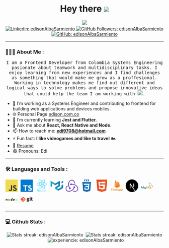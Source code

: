 
<h1 align="center">
  Hey there
  <img src="https://media.giphy.com/media/hvRJCLFzcasrR4ia7z/giphy.gif" width="30px"/>
</h1>

<div id="header" align="center">
  <img src="https://media.giphy.com/media/fvx95jkua5th3YeThr/giphy.gif" width="200"/>
</div>

<div id="badges" align="center">
  <a href="https://www.linkedin.com/in/edison-jordan-alba-sarmiento-866799154/" target="_blank">
    <img
      src="https://img.shields.io/badge/-LinkedIn-blue?style=flat-square&logo=Linkedin&logoColor=white&link=https://www.linkedin.com/in/edison-jordan-alba-sarmiento-866799154/"
      alt="Linkedin: edisonAlbaSarmiento"
    />
  </a>
  <a href="https://github.com/edisonAlbaSarmiento/" target="_blank">
    <img
      src="https://komarev.com/ghpvc/?username=edisonAlbaSarmiento"
      alt="GitHub Followers: edisonAlbaSarmiento"
    />
  </a>
  <a href="https://github.com/edisonAlbaSarmiento?tab=followers" target="_blank">
    <img
      src="https://img.shields.io/github/followers/edisonAlbaSarmiento?label=follow&style=social"
      alt="GitHub: edisonAlbaSarmiento"
    />
  </a>
</div>

---

### 👨🏻‍💻 About Me :
<samp>
  <p align="center">I am a Frontend  Developer from Colombia
    Systems Engineering pasionate about teamwork and multidisciplinary tasks. I enjoy learning from new experiences and I find challenges as something that would make me grow as a proffesional. Working in technology makes me find out different and logical ways to solve problems and propose innovative ideas that could help the team I am working with  <img src="https://media.giphy.com/media/WUlplcMpOCEmTGBtBW/giphy.gif" width="30">.</p>
</samp>

- 🔭  I’m working as a Systems Engineer and contributing to frontend for building web applications and devices mobiles.
- 🌐  Personal Page <a href="https://edison.com.co" target="_blank">
   edison.com.co
  </a>
- 🌱 I’m currently learning **Jest and Flutter.**
- 💬 Ask me about **React, React Native and Node.**
- 📫 How to reach me: **edi9708@hotmail.com**
- ⚡ Fun fact: **I like videogames and like to travel** 🏍
- 📝 [Resume](https://github.com/edisonAlbaSarmiento/edisonAlbaSarmiento/raw/master/files/edison-cv.pdf)
- 😄 Pronouns: Edi


---

### :hammer_and_wrench: Languages and Tools :

<div>
    <img src="https://github.com/devicons/devicon/blob/master/icons/javascript/javascript-original.svg" title="JavaScript" alt="JavaScript" width="40" height="40"/>&nbsp;
    <img src="https://github.com/devicons/devicon/blob/master/icons/typescript/typescript-original.svg" title="Typescript" alt="Typescript" width="40" height="40"/>&nbsp;
  <img src="https://github.com/devicons/devicon/blob/master/icons/react/react-original-wordmark.svg" title="React" alt="React" width="40" height="40"/>&nbsp;
  <img src="https://github.com/devicons/devicon/blob/master/icons/materialui/materialui-original.svg" title="Material UI" alt="Material UI" width="40" height="40"/>&nbsp;
  <img src="https://github.com/devicons/devicon/blob/master/icons/redux/redux-original.svg" title="Redux" alt="Redux " width="40" height="40"/>&nbsp;
  <img src="https://github.com/devicons/devicon/blob/master/icons/css3/css3-plain-wordmark.svg"  title="CSS3" alt="CSS" width="40" height="40"/>&nbsp;
  <img src="https://github.com/devicons/devicon/blob/master/icons/html5/html5-original.svg" title="HTML5" alt="HTML" width="40" height="40"/>&nbsp;
  <img src="https://github.com/devicons/devicon/blob/master/icons/firebase/firebase-plain-wordmark.svg" title="Firebase" alt="Firebase" width="40" height="40"/>&nbsp;
  <img src="https://github.com/devicons/devicon/blob/master/icons/nextjs/nextjs-original.svg" title="Nextjs"  alt="Nextjs" width="40" height="40"/>&nbsp;
  <img src="https://github.com/devicons/devicon/blob/master/icons/mysql/mysql-original-wordmark.svg" title="MySQL"  alt="MySQL" width="40" height="40"/>&nbsp;
  <img src="https://github.com/devicons/devicon/blob/master/icons/nodejs/nodejs-original-wordmark.svg" title="NodeJS" alt="NodeJS" width="40" height="40"/>&nbsp;
  <img src="https://github.com/devicons/devicon/blob/master/icons/git/git-original-wordmark.svg" title="Git" **alt="Git" width="40" height="40"/>
</div>

---

### 💻 Github Stats :
<div align="center">
   <img
      src="https://github-readme-stats.vercel.app/api?username=edisonAlbaSarmiento&count_private=true&show_icons=true&theme=radical"
      alt="Stats streak: edisonAlbaSarmiento"
         width="400"
    />&nbsp;
    <img
      src="https://github-readme-streak-stats.herokuapp.com/?user=edisonAlbaSarmiento&theme=radical&date_format=M%20j%5B%2C%20Y%5D"
      alt="Stats streak: edisonAlbaSarmiento"
      width="400"
    />
</div>
<div align="center">
  &nbsp;
  <img
      src="https://github-readme-stats.vercel.app/api/top-langs/?username=edisonAlbaSarmiento&show_icons=true&theme=radical"
      alt="experiencie: edisonAlbaSarmiento"
      width="300px"
    />
</div>
 


